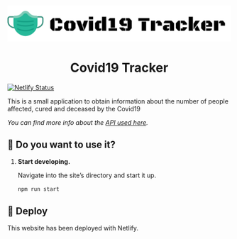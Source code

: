 <p align="center">
  <a href="https://www.covid.demetrio.dev">
    <img alt="Covid19 Tracker" src="./public/logo.png" />
  </a>
</p>
<h1 align="center">
  Covid19 Tracker
</h1>

[![Netlify Status](https://api.netlify.com/api/v1/badges/f87f4bcc-0ae3-41ae-96d1-8fbc8599521b/deploy-status)](https://app.netlify.com/sites/musing-pare-a66cab/deploys)

This is a small application to obtain information about the number of people affected, cured and deceased by the Covid19

_You can find more info about the [API used here](https://covid19.mathdro.id/)._

## 🚀 Do you want to use it?

1.  **Start developing.**

    Navigate into the site’s directory and start it up.

    ```shell
    npm run start
    ```

## 💫 Deploy

This website has been deployed with Netlify.

